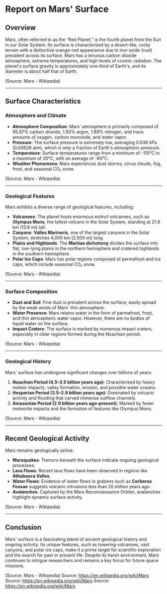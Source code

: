 # Report on Mars' Surface

## Overview
Mars, often referred to as the "Red Planet," is the fourth planet from the Sun in our Solar System. Its surface is characterized by a desert-like, rocky terrain with a distinctive orange-red appearance due to iron oxide (rust) prevalent across its surface. Mars has a tenuous carbon dioxide atmosphere, extreme temperatures, and high levels of cosmic radiation. The planet's surface gravity is approximately one-third of Earth's, and its diameter is about half that of Earth.

(Source: Mars - Wikipedia)

---

## Surface Characteristics

### **Atmosphere and Climate**
- **Atmosphere Composition**: Mars' atmosphere is primarily composed of 95.97% carbon dioxide, 1.93% argon, 1.89% nitrogen, and trace amounts of oxygen, carbon monoxide, and water vapor.
- **Pressure**: The surface pressure is extremely low, averaging 0.636 kPa (0.00628 atm), which is only a fraction of Earth's atmospheric pressure.
- **Temperature**: Surface temperatures range from a minimum of -110°C to a maximum of 35°C, with an average of -60°C.
- **Weather Phenomena**: Mars experiences dust storms, cirrus clouds, fog, frost, and seasonal CO₂ snow.

(Source: Mars - Wikipedia)

---

### **Geological Features**
Mars exhibits a diverse range of geological features, including:
- **Volcanoes**: The planet hosts enormous extinct volcanoes, such as **Olympus Mons**, the tallest volcano in the Solar System, standing at 21.9 km (13.6 mi) tall.
- **Canyons**: **Valles Marineris**, one of the largest canyons in the Solar System, stretches 4,000 km (2,500 mi) long.
- **Plains and Highlands**: The **Martian dichotomy** divides the surface into flat, low-lying plains in the northern hemisphere and cratered highlands in the southern hemisphere.
- **Polar Ice Caps**: Mars has polar regions composed of permafrost and ice caps, which include seasonal CO₂ snow.

(Source: Mars - Wikipedia)

---

### **Surface Composition**
- **Dust and Soil**: Fine dust is prevalent across the surface, easily spread by the weak winds of Mars' thin atmosphere.
- **Water Presence**: Mars retains water in the form of permafrost, frost, and thin atmospheric water vapor. However, there are no bodies of liquid water on the surface.
- **Impact Craters**: The surface is marked by numerous impact craters, especially in older regions formed during the Noachian period.

(Source: Mars - Wikipedia)

---

### **Geological History**
Mars' surface has undergone significant changes over billions of years:
1. **Noachian Period (4.5–3.5 billion years ago)**: Characterized by heavy meteor impacts, valley formation, erosion, and possible water oceans.
2. **Hesperian Period (3.5–2.9 billion years ago)**: Dominated by volcanic activity and flooding that carved immense outflow channels.
3. **Amazonian Period (2.9 billion years ago–present)**: Marked by fewer meteorite impacts and the formation of features like Olympus Mons.

(Source: Mars - Wikipedia)

---

## Recent Geological Activity
Mars remains geologically active:
- **Marsquakes**: Tremors beneath the surface indicate ongoing geological processes.
- **Lava Flows**: Recent lava flows have been observed in regions like **Athabasca Valles**.
- **Water Flows**: Evidence of water flows in grabens such as **Cerberus Fossae** suggests volcanic intrusions less than 20 million years ago.
- **Avalanches**: Captured by the Mars Reconnaissance Orbiter, avalanches highlight dynamic surface activity.

(Source: Mars - Wikipedia)

---

## Conclusion
Mars' surface is a fascinating blend of ancient geological history and ongoing activity. Its unique features, such as towering volcanoes, vast canyons, and polar ice caps, make it a prime target for scientific exploration and the search for past or present life. Despite its harsh environment, Mars continues to intrigue researchers and remains a key focus for future space missions.

(Source: Mars - Wikipedia)
Source: https://en.wikipedia.org/wiki/Mars
Source: https://en.wikipedia.org/wiki/Mars
Source: https://en.wikipedia.org/wiki/Mars